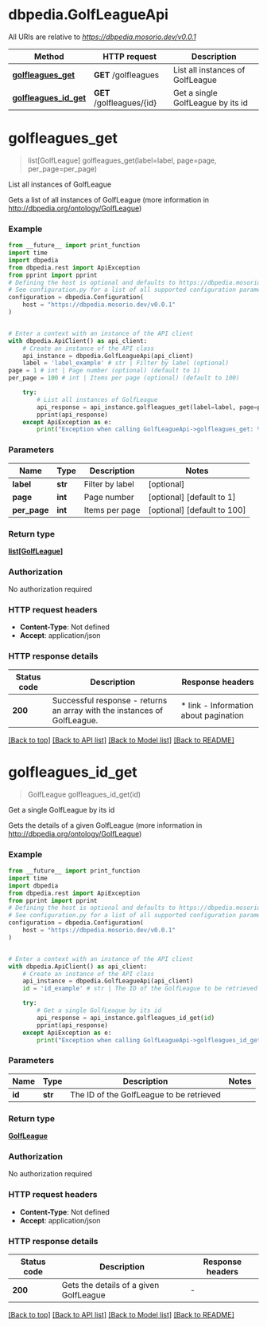 # dbpedia.GolfLeagueApi

All URIs are relative to *https://dbpedia.mosorio.dev/v0.0.1*

Method | HTTP request | Description
------------- | ------------- | -------------
[**golfleagues_get**](GolfLeagueApi.md#golfleagues_get) | **GET** /golfleagues | List all instances of GolfLeague
[**golfleagues_id_get**](GolfLeagueApi.md#golfleagues_id_get) | **GET** /golfleagues/{id} | Get a single GolfLeague by its id


# **golfleagues_get**
> list[GolfLeague] golfleagues_get(label=label, page=page, per_page=per_page)

List all instances of GolfLeague

Gets a list of all instances of GolfLeague (more information in http://dbpedia.org/ontology/GolfLeague)

### Example

```python
from __future__ import print_function
import time
import dbpedia
from dbpedia.rest import ApiException
from pprint import pprint
# Defining the host is optional and defaults to https://dbpedia.mosorio.dev/v0.0.1
# See configuration.py for a list of all supported configuration parameters.
configuration = dbpedia.Configuration(
    host = "https://dbpedia.mosorio.dev/v0.0.1"
)


# Enter a context with an instance of the API client
with dbpedia.ApiClient() as api_client:
    # Create an instance of the API class
    api_instance = dbpedia.GolfLeagueApi(api_client)
    label = 'label_example' # str | Filter by label (optional)
page = 1 # int | Page number (optional) (default to 1)
per_page = 100 # int | Items per page (optional) (default to 100)

    try:
        # List all instances of GolfLeague
        api_response = api_instance.golfleagues_get(label=label, page=page, per_page=per_page)
        pprint(api_response)
    except ApiException as e:
        print("Exception when calling GolfLeagueApi->golfleagues_get: %s\n" % e)
```

### Parameters

Name | Type | Description  | Notes
------------- | ------------- | ------------- | -------------
 **label** | **str**| Filter by label | [optional] 
 **page** | **int**| Page number | [optional] [default to 1]
 **per_page** | **int**| Items per page | [optional] [default to 100]

### Return type

[**list[GolfLeague]**](GolfLeague.md)

### Authorization

No authorization required

### HTTP request headers

 - **Content-Type**: Not defined
 - **Accept**: application/json

### HTTP response details
| Status code | Description | Response headers |
|-------------|-------------|------------------|
**200** | Successful response - returns an array with the instances of GolfLeague. |  * link - Information about pagination <br>  |

[[Back to top]](#) [[Back to API list]](../README.md#documentation-for-api-endpoints) [[Back to Model list]](../README.md#documentation-for-models) [[Back to README]](../README.md)

# **golfleagues_id_get**
> GolfLeague golfleagues_id_get(id)

Get a single GolfLeague by its id

Gets the details of a given GolfLeague (more information in http://dbpedia.org/ontology/GolfLeague)

### Example

```python
from __future__ import print_function
import time
import dbpedia
from dbpedia.rest import ApiException
from pprint import pprint
# Defining the host is optional and defaults to https://dbpedia.mosorio.dev/v0.0.1
# See configuration.py for a list of all supported configuration parameters.
configuration = dbpedia.Configuration(
    host = "https://dbpedia.mosorio.dev/v0.0.1"
)


# Enter a context with an instance of the API client
with dbpedia.ApiClient() as api_client:
    # Create an instance of the API class
    api_instance = dbpedia.GolfLeagueApi(api_client)
    id = 'id_example' # str | The ID of the GolfLeague to be retrieved

    try:
        # Get a single GolfLeague by its id
        api_response = api_instance.golfleagues_id_get(id)
        pprint(api_response)
    except ApiException as e:
        print("Exception when calling GolfLeagueApi->golfleagues_id_get: %s\n" % e)
```

### Parameters

Name | Type | Description  | Notes
------------- | ------------- | ------------- | -------------
 **id** | **str**| The ID of the GolfLeague to be retrieved | 

### Return type

[**GolfLeague**](GolfLeague.md)

### Authorization

No authorization required

### HTTP request headers

 - **Content-Type**: Not defined
 - **Accept**: application/json

### HTTP response details
| Status code | Description | Response headers |
|-------------|-------------|------------------|
**200** | Gets the details of a given GolfLeague |  -  |

[[Back to top]](#) [[Back to API list]](../README.md#documentation-for-api-endpoints) [[Back to Model list]](../README.md#documentation-for-models) [[Back to README]](../README.md)

